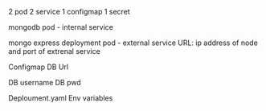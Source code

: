 2 pod
2 service
1 configmap
1 secret

mongodb pod - internal service

mongo express deployment pod - external service
URL: ip address of node and port of extrenal service

Configmap
DB Url

DB username
DB pwd

Deploument.yaml Env variables